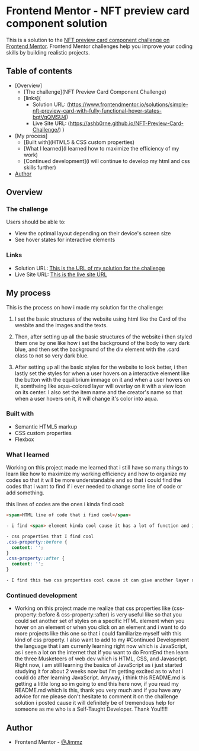 # Frontend Mentor - NFT preview card component solution

This is a solution to the [NFT preview card component challenge on Frontend Mentor](https://www.frontendmentor.io/challenges/nft-preview-card-component-SbdUL_w0U). Frontend Mentor challenges help you improve your coding skills by building realistic projects. 

## Table of contents

- [Overview]
  - [The challenge](NFT Preview Card Component Challenge)
  - [links](
    - Solution URL: (https://www.frontendmentor.io/solutions/simple-nft-preview-card-with-fully-functional-hover-states-bqtVqQMSU4)
    - Live Site URL: (https://ashb0rne.github.io/NFT-Preview-Card-Challenge/)
  )
- [My process]
  - [Built with](HTML5 & CSS custom properties)
  - [What I learned](I learned how to maximize the efficiency of my work)
  - [Continued development](i will continue to develop my html and css skills further)
- [Author](Jimmz)

## Overview

### The challenge

Users should be able to:

- View the optimal layout depending on their device's screen size
- See hover states for interactive elements

### Links

- Solution URL: [This is the URL of my solution for the challenge](https://www.frontendmentor.io/solutions/simple-nft-preview-card-with-fully-functional-hover-states-bqtVqQMSU4)
- Live Site URL: [This is the live site URL](https://ashb0rne.github.io/NFT-Preview-Card-Challenge/)

## My process

This is the process on how i made my solution for the challenge:

1. I set the basic structures of the website using html like the Card of the wesbite and the images and the texts.

2. Then, after setting up all the basic structures of the website i then styled them one by one like how i set the background of the body to very dark blue, and then set the background of the div element with the .card class to not so very dark blue.

3. After setting up all the basic styles for the website to look better, i then lastly set the styles for when a user hovers on a interactive element like the button with the equilibrium immage on it and when a user hovers on it, somtheing like aqua-colored layer will overlay on it with a view icon on its center. I also set the item name and the creator's name so that when a user hovers on it, it will change it's color into aqua.

### Built with

- Semantic HTML5 markup
- CSS custom properties
- Flexbox

### What I learned

Working on this project made me learned that i still have so many things to learn like how to maximize my working efficiency and how to organize my codes so that it will be more understandable and so that i could find the codes that i want to find if i ever needed to change some line of code or add something.

this lines of codes are the ones i kinda find cool:

```HTML
<span>HTML line of code that i find cool</span>

- i find <span> element kinda cool cause it has a lot of function and it works like the <div> element that you can put many HTML. 
```
```CSS
- css properties that I find cool 
.css-property::before {
  content: '';
}
.css-property::after {
  content: '';
}

- I find this two css properties cool cause it can give another layer of style in one css class or one HTML element.
```

### Continued development

- Working on this project made me realize that css properties like (css-property::before & css-property::after) is very useful like so that you could set another set of styles on a specific HTML element when you hover on an element or when you click on an element and i want to do more projects like this one so that i could familiarize myself with this kind of css property. I also want to add to my #Continued Development the language that i am currenly learning right now which is JavaScript, as i seen a lot on the internet that if you want to do FrontEnd then learn the three Musketeers of web dev which is HTML, CSS, and Javascript. Right now,  i am still learning the basics of JavaScript as i just started studying it for about 2 weeks now but i'm getting excited as to what i could do after learning JavaScript. Anyway, i think this README.md is getting a little long so im going to end this here now, if you read my README.md which is this, thank you very much and if  you have any advice for me please don't hesitate to comment it on the challenge solution i posted cause it will definitely be of tremendous help for someone as me who is a Self-Taught Developer. Thank You!!!!!

## Author

- Frontend Mentor - [@Jimmz](https://www.frontendmentor.io/profile/AshB0rne)

